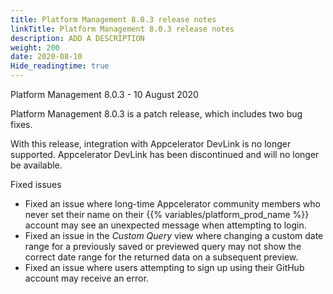 ```yaml
---
title: Platform Management 8.0.3 release notes
linkTitle: Platform Management 8.0.3 release notes
description: ADD A DESCRIPTION
weight: 200
date: 2020-08-10
Hide_readingtime: true
---
```


Platform Management 8.0.3 - 10 August 2020

Platform Management 8.0.3 is a patch release, which includes two bug fixes.

With this release, integration with Appcelerator DevLink is no longer supported. Appcelerator DevLink has been discontinued and will no longer be available.

Fixed issues

* Fixed an issue where long-time Appcelerator community members who never set their name on their {{% variables/platform_prod_name %}} account may see an unexpected message when attempting to login.
* Fixed an issue in the _Custom Query_ view where changing a custom date range for a previously saved or previewed query may not show the correct date range for the returned data on a subsequent preview.
* Fixed an issue where users attempting to sign up using their GitHub account may receive an error.

